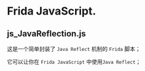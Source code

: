 # Frida JavaScript.

## js_JavaReflection.js

这是一个简单封装了 `Java Reflect` 机制的 `Frida` 脚本；

它可以让你在 `Frida JavaScript` 中使用`Java Reflect`；
